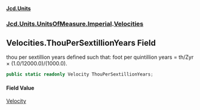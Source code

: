 #### [Jcd.Units](index 'index')
### [Jcd.Units.UnitsOfMeasure.Imperial](Jcd.Units.UnitsOfMeasure.Imperial 'Jcd.Units.UnitsOfMeasure.Imperial').[Velocities](Velocities 'Jcd.Units.UnitsOfMeasure.Imperial.Velocities')

## Velocities.ThouPerSextillionYears Field

thou per sextillion years defined such that: foot per quintillion years = th/Zyr × (1.0/12000.0)/(1000.0).

```csharp
public static readonly Velocity ThouPerSextillionYears;
```

#### Field Value
[Velocity](Velocity 'Jcd.Units.UnitTypes.Velocity')